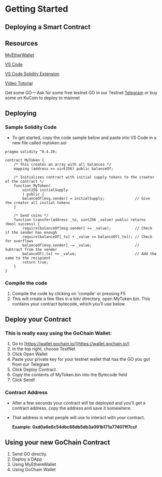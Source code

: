 # Getting Started

## Deploying a Smart Contract

## Resources

  [MyEtherWallet](https://www.myetherwallet.com/)

  [VS Code](https://code.visualstudio.com/)

  [VS Code Solidity Extension](https://marketplace.visualstudio.com/items?itemName=JuanBlanco.solidity)
  
  [Video Tutorial](https://www.youtube.com/watch?v=ltnK2EoSByw&feature=youtu.be)

  Get some GO — Ask for some free testnet GO in our Testnet [Telegram](https://t.me/gochain_testnet) or buy some on KuCoin to deploy  to mainnet

## Deploying

### Sample Solidity Code

* To get started, copy the code sample below and paste into VS Code in a new file called mytoken.sol

```text
pragma solidity ^0.4.20;

contract MyToken {
    /* This creates an array with all balances */
    mapping (address => uint256) public balanceOf;

    /* Initializes contract with initial supply tokens to the creator of the contract */
    function MyToken(
        uint256 initialSupply
        ) public {
        balanceOf[msg.sender] = initialSupply;              // Give the creator all initial tokens
    }

    /* Send coins */
    function transfer(address _to, uint256 _value) public returns (bool success) {
        require(balanceOf[msg.sender] >= _value);           // Check if the sender has enough
        require(balanceOf[_to] + _value >= balanceOf[_to]); // Check for overflows
        balanceOf[msg.sender] -= _value;                    // Subtract from the sender
        balanceOf[_to] += _value;                           // Add the same to the recipient
        return true;
    }
}
```

### Compile the code

1. Compile the code by clicking on 'compile' or pressing F5
2. This will create a few files in a bin/ directory, open MyToken.bin. This contains your contract bytecode, which you’ll use below.

## Deploy your Contract

### This is really easy using the GoChain Wallet:

1. Go to [https://wallet.gochain.io/](https://wallet.gochain.io/)
2. In the top right, choose TestNet
3. Click Open Wallet
4. Paste your private key for your testnet wallet that has the GO you got from our Telegram
5. Click Deploy Contract
6. Copy the contents of MyToken.bin into the Bytecode field
7. Click Send!

### Contract Address

* After a few seconds your contract will be deployed and you’ll get a contract address, copy the address and save it somewhere. 
* That address is what people will use to interact with your contract.

  **Example: 0xd0a6e6c54dbc68db5db3a091b171a77407ff7ccf**

## Using your new GoChain Contract

1. Send GO directly. 
2. Deploy a DApp
3. Using MyEthereWallet
4. Using GoChain Wallet

